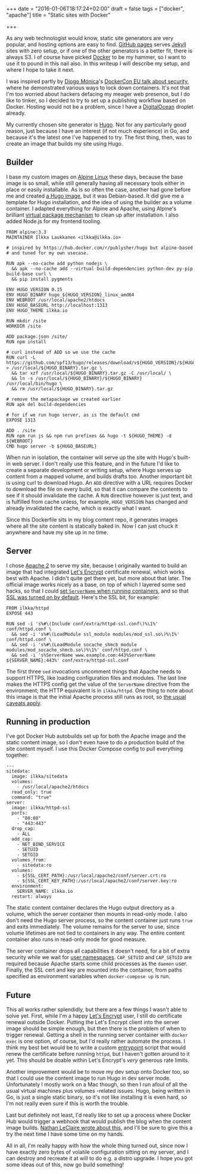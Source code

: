 +++
date = "2016-01-06T18:17:24+02:00"
draft = false
tags = ["docker", "apache"]
title = "Static sites with Docker"

+++

As any web technologist would know, static site generators are very popular, and hosting options are easy to find. [GitHub pages](https://pages.github.com/) serves [Jekyll](https://jekyllrb.com/) sites with zero setup, or if one of the other generators is a better fit, there is always S3. I of course have picked [Docker](https://www.docker.com/) to be my hammer, so I want to use it to pound in this nail also. In this writeup I will describe my setup, and where I hope to take it next.

<!--more-->

I was inspired partly by [Diogo Mónica](https://twitter.com/diogomonica)'s [DockerCon EU talk about security](https://www.youtube.com/watch?v=blNIreAq6hc), where he demonstrated various ways to lock down containers. It's not that I'm too worried about hackers defacing my meager web presence, but I do like to tinker, so I decided to try to set up a publishing workflow based on Docker. Hosting would not be a problem, since I have a [DigitalOcean](https://digitalocean.com) droplet already.

My currently chosen site generator is [Hugo](http://gohugo.io/). Not for any particularly good reason, just because I have an interest (if not much experience) in Go, and because it's the latest one I've happened to try. The first thing, then, was to create an image that builds my site using Hugo.

## Builder

I base my custom images on [Alpine Linux](https://hub.docker.com/_/alpine/) these days, because the base image is so small, while still generally having all necessary tools either in place or easily installable. As is so often the case, another had gone before me and created [a Hugo image](https://hub.docker.com/r/publysher/hugo), but it was Debian-based. It did give me a template for Hugo installation, and the idea of using the builder as a volume container. I adapted everything for Alpine and Apache, using Alpine's brilliant [virtual package mechanism](https://github.com/gliderlabs/docker-alpine/blob/master/docs/usage.md#virtual-packages) to clean up after installation. I also added Node.js for my frontend tooling.

```
FROM alpine:3.3
MAINTAINER Ilkka Laukkanen <ilkka@ilkka.io>

# inspired by https://hub.docker.com/r/publysher/hugo but alpine-based
# and tuned for my own usecase.

RUN apk --no-cache add python nodejs \
  && apk --no-cache add --virtual build-dependencies python-dev py-pip build-base curl \
  && pip install pygments

ENV HUGO_VERSION 0.15
ENV HUGO_BINARY hugo_${HUGO_VERSION}_linux_amd64
ENV WEBROOT /usr/local/apache2/htdocs
ENV HUGO_BASEURL http://localhost:1313
ENV HUGO_THEME ilkka.io

RUN mkdir /site
WORKDIR /site

ADD package.json /site/
RUN npm install

# curl instead of ADD so we use the cache
RUN curl -L https://github.com/spf13/hugo/releases/download/v${HUGO_VERSION}/${HUGO_BINARY}.tar.gz > /usr/local/${HUGO_BINARY}.tar.gz \
  && tar xzf /usr/local/${HUGO_BINARY}.tar.gz -C /usr/local/ \
  && ln -s /usr/local/${HUGO_BINARY}/${HUGO_BINARY} /usr/local/bin/hugo \
  && rm /usr/local/${HUGO_BINARY}.tar.gz

# remove the metapackage we created earlier
RUN apk del build-dependencies

# for if we run hugo server, as is the default cmd
EXPOSE 1313

ADD . /site
RUN npm run js && npm run prefixes && hugo -t ${HUGO_THEME} -d ${WEBROOT}
CMD hugo server -b ${HUGO_BASEURL}
```

When run in isolation, the container will serve up the site with Hugo's built-in web server. I don't really use this feature, and in the future I'd like to create a separate development or writing setup, where Hugo serves up content from a mapped volume, and builds drafts too. Another important bit is using curl to download Hugo. An `ADD` directive with a URL requires Docker to download the file on every build, so that it can compare the contents to see if it should invalidate the cache. A `RUN` directive however is just text, and is fulfilled from cache unless, for example, `HUGO_VERSION` has changed and already invalidated the cache, which is exactly what I want.

Since this Dockerfile sits in my blog content repo, it generates images where all the site content is statically baked in. Now I can just chuck it anywhere and have my site up in no time.

## Server

I chose [Apache 2](https://hub.docker.com/_/httpd/) to serve my site, because I originally wanted to build an image that had integrated [Let's Encrypt](https://letsencrypt.org) certificate renewal, which works best with Apache. I didn't quite get there yet, but more about that later. The official image works nicely as a base, on top of which I layered some sed hacks, so that I could [set `ServerName` when running containers](https://hub.docker.com/r/ilkka/httpd/), and so that [SSL was turned on by default](https://hub.docker.com/r/ilkka/httpd-ssl/). Here's the SSL bit, for example:

```
FROM ilkka/httpd
EXPOSE 443

RUN sed -i 's%#\(Include conf/extra/httpd-ssl.conf\)%\1%' conf/httpd.conf \
  && sed -i 's%#\(LoadModule ssl_module modules/mod_ssl.so\)%\1%' conf/httpd.conf \
  && sed -i 's%#\(LoadModule socache_shmcb_module modules/mod_socache_shmcb.so\)%\1%' conf/httpd.conf \
  && sed -i 's%ServerName www.example.com:443%ServerName ${SERVER_NAME}:443%' conf/extra/httpd-ssl.conf
```

The first three `sed` invocations uncomment things that Apache needs to support HTTPS, like loading configuration files and modules. The last line makes the HTTPS config get the value of the `ServerName` directive from the environment; the HTTP equivalent is in `ilkka/httpd`. One thing to note about this image is that the initial Apache process still runs as root, so [the usual caveats apply](https://docs.docker.com/engine/articles/security/).

## Running in production

I've got Docker Hub autobuilds set up for both the Apache image and the static content image, so I don't even have to do a production build of the site content myself. I use this Docker Compose config to pull everything together:

```
---
sitedata:
  image: ilkka/sitedata
  volumes:
    - /usr/local/apache2/htdocs
  read_only: true
  command: "true"
server:
  image: ilkka/httpd-ssl
  ports:
    - "80:80"
    - "443:443"
  drop_cap:
    - ALL
  add_cap:
    - NET_BIND_SERVICE
    - SETUID
    - SETGID
  volumes_from:
    - sitedata:ro
  volumes:
    - ${SSL_CERT_PATH}:/usr/local/apache2/conf/server.crt:ro
    - ${SSL_CERT_KEY_PATH}:/usr/local/apache2/conf/server.key:ro
  environment:
    SERVER_NAME: ilkka.io
  restart: always
```

The static content container declares the Hugo output directory as a volume, which the server container then mounts in read-only mode. I also don't need the Hugo server process, so the content container just runs `true` and exits immediately. The volume remains for the server to use, since volume lifetimes are not tied to containers in any way. The entire content container also runs in read-only mode for good measure.

The server container drops all capabilities it doesn't need, for a bit of extra security while we wait for [user namespaces](https://github.com/docker/docker/blob/master/experimental/userns.md). `CAP_SETUID` and `CAP_SETGID` are required because Apache starts some child processes as the `daemon` user. Finally, the SSL cert and key are mounted into the container, from paths specified as environment variables when `docker-compose up` is run.

## Future

This all works rather splendidly, but there are a few things I wasn't able to solve yet. First, while I'm a happy [Let's Encrypt](https://letsencrypt.org) user, I still do certificate renewal outside Docker. Putting the Let's Encrypt client into the server image should be simple enough, but then there is the problem of when to trigger renewal. Getting a shell in the running server container with `docker exec` is one option, of course, but I'd really rather automate the process. I think my best bet would be to write a custom [entrypoint](https://docs.docker.com/engine/reference/builder/#entrypoint) script that would renew the certificate before running `httpd`, but I haven't gotten around to it yet. This should be doable within Let's Encrypt's *very* generous rate limits.

Another improvement would be to move my dev setup onto Docker too, so that I could use the content image to run Hugo in dev server mode. Unfortunately I mostly work on a Mac though, so then I run afoul of all the usual virtual machines plus volumes -related issues. Hugo, being written in Go, is just a single static binary, so it's not like installing it is even hard, so I'm not really even sure if this is worth the trouble.

Last but definitely not least, I'd really like to set up a process where Docker Hub would trigger a webhook that would publish the blog when the content image builds. [Nathan LeClaire wrote about this](http://nathanleclaire.com/blog/2014/08/17/automagical-deploys-from-docker-hub/), and I'll be sure to give this a try the next time I have some time on my hands.

All in all, I'm really happy with how the whole thing turned out, since now I have exactly zero bytes of volatile configuration sitting on my server, and I can destroy and recreate it at will to do e.g. a distro upgrade. I hope you got some ideas out of this, now go build something!
